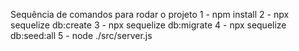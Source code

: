 Sequência de comandos para rodar o projeto
1 - npm install
2 - npx sequelize db:create
3 - npx sequelize db:migrate
4 - npx sequelize db:seed:all
5 - node ./src/server.js 
